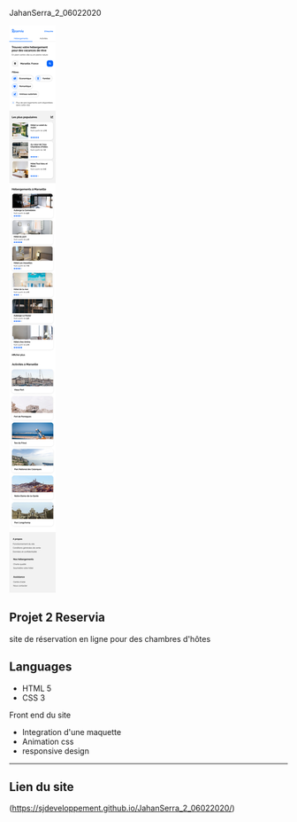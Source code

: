 JahanSerra_2_06022020

![responsive](https://github.com/sjdeveloppement/JahanSerra_2_06022020/blob/main/maquette/Projet_2_maquette_Reservia/iPhone%208%20-%201.png)

## Projet 2 Reservia
site de réservation en ligne pour des chambres d'hôtes

## Languages
- HTML 5
- CSS 3

Front end du site
- Integration d'une maquette
- Animation css
- responsive design
------------
## Lien du site
(https://sjdeveloppement.github.io/JahanSerra_2_06022020/)
